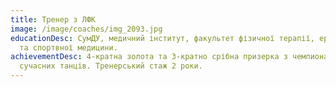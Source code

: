 ```yaml
---
title: Тренер з ЛФК
image: /image/coaches/img_2093.jpg
educationDesc: СумДУ, медичний інститут, факультет фізичної терапії, ерготерапії
  та спортвної медицини.
achievementDesc: 4-кратна золота та 3-кратно срібна призерка з чемпионату з
  сучасних танців. Тренерський стаж 2 роки.
---
```

